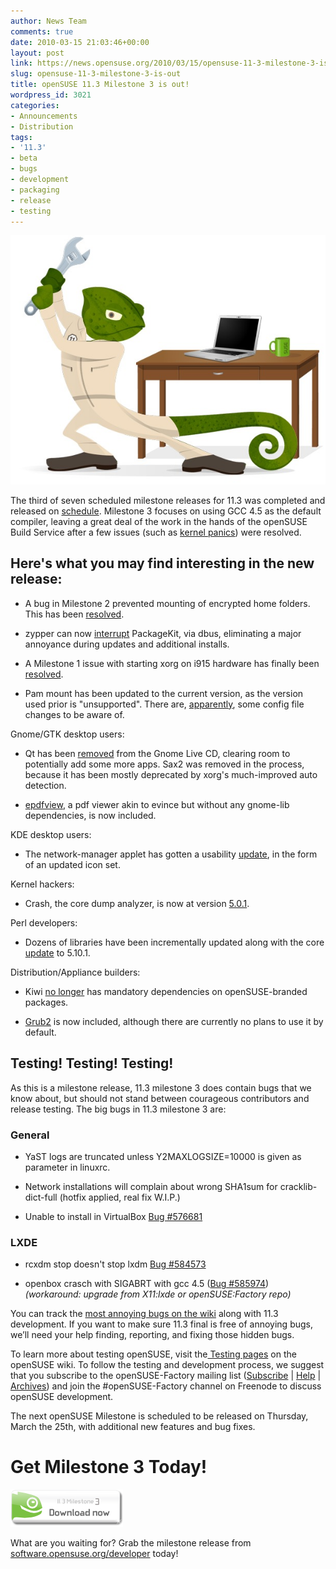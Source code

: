 ```yaml
---
author: News Team
comments: true
date: 2010-03-15 21:03:46+00:00
layout: post
link: https://news.opensuse.org/2010/03/15/opensuse-11-3-milestone-3-is-out/
slug: opensuse-11-3-milestone-3-is-out
title: openSUSE 11.3 Milestone 3 is out!
wordpress_id: 3021
categories:
- Announcements
- Distribution
tags:
- '11.3'
- beta
- bugs
- development
- packaging
- release
- testing
---
```


![Geeko at work](/wp-content/uploads/2010/03/m3geeko1.jpg)

The third of seven scheduled milestone releases for 11.3 was completed and released on [schedule](http://en.opensuse.org/Roadmap). Milestone 3 focuses on using GCC 4.5 as the default compiler, leaving a great deal of the work in the hands of the openSUSE Build Service after a few issues (such as [kernel panics](https://bugzilla.novell.com/show_bug.cgi?id=582222)) were resolved.

<!-- more -->


## Here's what you may find interesting in the new release:





	
  * A bug in Milestone 2 prevented mounting of encrypted home folders.  This has been [resolved](https://bugzilla.novell.com/show_bug.cgi?id=581339).

	
  * zypper can now [interrupt](https://bugzilla.novell.com/show_bug.cgi?id=580513) PackageKit, via dbus, eliminating a major annoyance during updates and additional installs.

	
  * A Milestone 1 issue with starting xorg on i915 hardware has finally been [resolved](https://bugzilla.novell.com/show_bug.cgi?id=577000).

	
  * Pam mount has been updated to the current version, as the version used  prior is "unsupported".  There are, [apparently](https://features.opensuse.org/305351), some  config file changes to be aware of.


Gnome/GTK desktop users:

	
  * Qt has been [removed](https://features.opensuse.org/308826) from the Gnome Live CD, clearing room to potentially add some more apps.  Sax2 was removed in the process, because it has been mostly deprecated by xorg's much-improved auto detection.

	
  * [epdfview](http://trac.emma-soft.com/epdfview/), a pdf viewer akin to evince but without any gnome-lib dependencies, is now included.


KDE desktop users:

	
  * The network-manager applet has gotten a usability [update](https://features.opensuse.org/308188), in the form of an updated icon set.


Kernel hackers:

	
  * Crash, the core dump analyzer, is now at version [5.0.1](http://www.mail-archive.com/crash-utility@redhat.com/msg01957.html).


Perl developers:

	
  * Dozens of libraries have been incrementally updated along with the core [update](https://features.opensuse.org/307820) to 5.10.1.


Distribution/Appliance builders:

	
  * Kiwi [no longer](https://features.opensuse.org/308407) has mandatory dependencies on openSUSE-branded packages.

	
  * [Grub2](http://www.gnu.org/software/grub/grub-2.en.html) is now included, although there are currently no plans to use it by default.




## Testing! Testing! Testing!


As this is a milestone release, 11.3 milestone 3 does contain bugs that we know about, but should not stand between courageous contributors and release testing. The big bugs in 11.3 milestone 3 are:


### General





	
  * YaST logs are truncated unless Y2MAXLOGSIZE=10000 is given as parameter in linuxrc.

	
  * Network installations will complain about wrong SHA1sum for cracklib-dict-full (hotfix applied, real fix W.I.P.)

	
  * Unable to install in VirtualBox [Bug #576681](https://bugzilla.novell.com/show_bug.cgi?id=576681)




###  LXDE 





	
  * rcxdm stop doesn't stop lxdm [Bug #584573](https://bugzilla.novell.com/show_bug.cgi?id=584573)

	
  * openbox crasch with SIGABRT with gcc 4.5 ([Bug #585974](https://bugzilla.novell.com/show_bug.cgi?id=585974)) _(workaround: upgrade from X11:lxde or openSUSE:Factory repo)_


You can track the [most annoying bugs on the wiki](http://en.opensuse.org/Bugs:Most_Annoying_Bugs_11.3_dev) along with 11.3 development. If you want to make sure 11.3 final is free of annoying bugs, we’ll need your help finding, reporting, and fixing those hidden bugs.

To learn more about testing openSUSE, visit the[ Testing pages](http://en.opensuse.org/Testing) on the openSUSE wiki. To follow the testing and development process, we suggest that you subscribe to the openSUSE-Factory mailing list ([Subscribe](mailto:opensuse-factory+subscribe@opensuse.org) | [Help](mailto:opensuse-factory+help@opensuse.org) | [Archives](http://lists.opensuse.org/opensuse-factory/)) and join the #openSUSE-Factory channel on Freenode to discuss openSUSE development.

The next openSUSE Milestone is scheduled to be released on Thursday, March the 25th, with additional new features and bug fixes.


# Get Milestone 3 Today!




[![milestone2_113](/wp-content/uploads/2010/03/milestone3_113.png)](http://software.opensuse.org/developer)




[](/wp-content/uploads/2010/02/milestone2_113.png)What are you waiting for? Grab the milestone release from [software.opensuse.org/developer](http://software.opensuse.org/developer) today!
